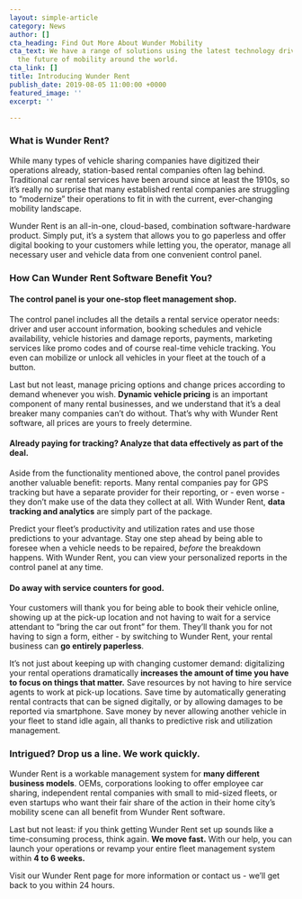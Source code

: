 ```yaml
---
layout: simple-article
category: News
author: []
cta_heading: Find Out More About Wunder Mobility
cta_text: We have a range of solutions using the latest technology driving forward
  the future of mobility around the world.
cta_link: []
title: Introducing Wunder Rent
publish_date: 2019-08-05 11:00:00 +0000
featured_image: ''
excerpt: ''

---
```

### **What is Wunder Rent?**

While many types of vehicle sharing companies have digitized their operations already, station-based rental companies often lag behind. Traditional car rental services have been around since at least the 1910s, so it’s really no surprise that many established rental companies are struggling to “modernize” their operations to fit in with the current, ever-changing mobility landscape.

Wunder Rent is an all-in-one, cloud-based, combination software-hardware product. Simply put, it’s a system that allows you to go paperless and offer digital booking to your customers while letting you, the operator, manage all necessary user and vehicle data from one convenient control panel.

### **How Can Wunder Rent Software Benefit You?**

#### **The control panel is your one-stop fleet management shop.**

The control panel includes all the details a rental service operator needs: driver and user account information, booking schedules and vehicle availability, vehicle histories and damage reports, payments, marketing services like promo codes and of course real-time vehicle tracking. You even can mobilize or unlock all vehicles in your fleet at the touch of a button.

Last but not least, manage pricing options and change prices according to demand whenever you wish. **Dynamic vehicle pricing** is an important component of many rental businesses, and we understand that it’s a deal breaker many companies can’t do without. That’s why with Wunder Rent software, all prices are yours to freely determine.

#### **Already paying for tracking? Analyze that data effectively as part of the deal.**

Aside from the functionality mentioned above, the control panel provides another valuable benefit: reports. Many rental companies pay for GPS tracking but have a separate provider for their reporting, or - even worse - they don’t make use of the data they collect at all. With Wunder Rent, **data tracking and analytics** are simply part of the package.

Predict your fleet’s productivity and utilization rates and use those predictions to your advantage. Stay one step ahead by being able to foresee when a vehicle needs to be repaired, _before_ the breakdown happens. With Wunder Rent, you can view your personalized reports in the control panel at any time.

#### **Do away with service counters for good.**

Your customers will thank you for being able to book their vehicle online, showing up at the pick-up location and not having to wait for a service attendant to “bring the car out front” for them. They’ll thank you for not having to sign a form, either - by switching to Wunder Rent, your rental business can **go entirely paperless**.

It’s not just about keeping up with changing customer demand: digitalizing your rental operations dramatically **increases the amount of time you have to focus on things that matter.** Save resources by not having to hire service agents to work at pick-up locations. Save time by automatically generating rental contracts that can be signed digitally, or by allowing damages to be reported via smartphone. Save money by never allowing another vehicle in your fleet to stand idle again, all thanks to predictive risk and utilization management.

### **Intrigued? Drop us a line. We work quickly.**

Wunder Rent is a workable management system for **many different business models**. OEMs, corporations looking to offer employee car sharing, independent rental companies with small to mid-sized fleets, or even startups who want their fair share of the action in their home city’s mobility scene can all benefit from Wunder Rent software.

Last but not least: if you think getting Wunder Rent set up sounds like a time-consuming process, think again. **We move fast.** With our help, you can launch your operations or revamp your entire fleet management system within **4 to 6 weeks.**

Visit our Wunder Rent page for more information or contact us - we’ll get back to you within 24 hours.